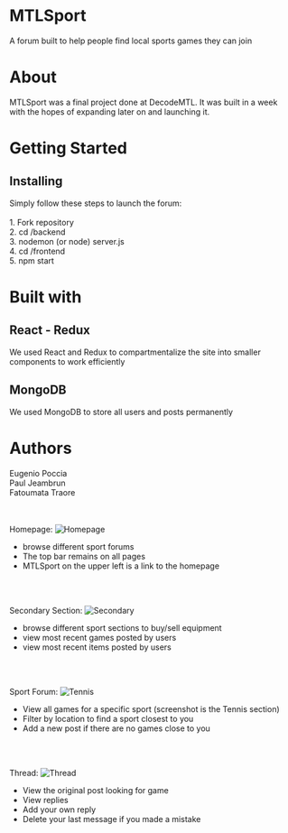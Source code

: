 <h1>MTLSport</h1>

A forum built to help people find local sports games they can join

<h1>About</h1>
MTLSport was a final project done at DecodeMTL. It was built in a week with the hopes of expanding later on and launching it.

<h1>Getting Started</h1>

<h2>Installing</h2>
Simply follow these steps to launch the forum:<br /><br />
  1. Fork repository<br />
  2. cd /backend<br />
  3. nodemon (or node) server.js<br />
  4. cd /frontend<br />
  5. npm start<br />
  
<h1>Built with</h1>
<h2>React - Redux</h2>
We used React and Redux to compartmentalize the site into smaller components to work efficiently

<h2>MongoDB</h2>
We used MongoDB to store all users and posts permanently

<h1>Authors</h1>
Eugenio Poccia<br />
Paul Jeambrun<br />
Fatoumata Traore<br />
<br />
<br />


Homepage: 
![Homepage](https://i.imgur.com/tO6O98q.png)
 
 - browse different sport forums 
  - The top bar remains on all pages
  - MTLSport on the upper left is a link to the homepage
 
 <br />
<br />


Secondary Section:
![Secondary](https://i.imgur.com/5n9pDNl.png)
 
 - browse different sport sections to buy/sell equipment
  - view most recent games posted by users
  - view most recent items posted by users
  
  <br />
  <br />
 
 
 Sport Forum: 
  ![Tennis](https://i.imgur.com/WHr5Mhz.png)
  
    
   - View all games for a specific sport (screenshot is the Tennis section)
   - Filter by location to find a sport closest to you
   - Add a new post if there are no games close to you
   
   
   <br />
   <br />
    
    
Thread:
   ![Thread](https://i.imgur.com/w3215Vg.png)
       
   - View the original post looking for game
   - View replies
   - Add your own reply
   - Delete your last message if you made a mistake



  
  
